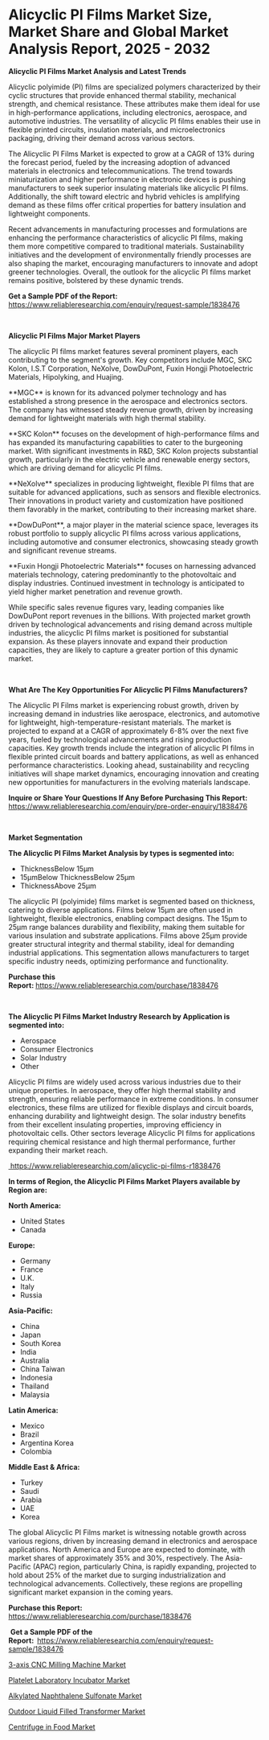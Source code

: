 <p><h1>Alicyclic PI Films Market Size, Market Share and Global Market Analysis Report, 2025 - 2032</h1></p><p><strong>Alicyclic PI Films Market Analysis and Latest Trends</strong></p>
<p><p>Alicyclic polyimide (PI) films are specialized polymers characterized by their cyclic structures that provide enhanced thermal stability, mechanical strength, and chemical resistance. These attributes make them ideal for use in high-performance applications, including electronics, aerospace, and automotive industries. The versatility of alicyclic PI films enables their use in flexible printed circuits, insulation materials, and microelectronics packaging, driving their demand across various sectors.</p><p>The Alicyclic PI Films Market is expected to grow at a CAGR of 13% during the forecast period, fueled by the increasing adoption of advanced materials in electronics and telecommunications. The trend towards miniaturization and higher performance in electronic devices is pushing manufacturers to seek superior insulating materials like alicyclic PI films. Additionally, the shift toward electric and hybrid vehicles is amplifying demand as these films offer critical properties for battery insulation and lightweight components.</p><p>Recent advancements in manufacturing processes and formulations are enhancing the performance characteristics of alicyclic PI films, making them more competitive compared to traditional materials. Sustainability initiatives and the development of environmentally friendly processes are also shaping the market, encouraging manufacturers to innovate and adopt greener technologies. Overall, the outlook for the alicyclic PI films market remains positive, bolstered by these dynamic trends.</p></p>
<p><strong>Get a Sample PDF of the Report:&nbsp;</strong> <a href="https://www.reliableresearchiq.com/enquiry/request-sample/1838476?utm_campaign=2243&utm_medium=2&utm_source=Github&utm_content=ia&utm_term=03022025&utm_id=alicyclic-pi-films">https://www.reliableresearchiq.com/enquiry/request-sample/1838476</a></p>
<p>&nbsp;</p>
<p><strong>Alicyclic PI Films Major Market Players</strong></p>
<p><p>The alicyclic PI films market features several prominent players, each contributing to the segment's growth. Key competitors include MGC, SKC Kolon, I.S.T Corporation, NeXolve, DowDuPont, Fuxin Hongji Photoelectric Materials, Hipolyking, and Huajing. </p><p>**MGC** is known for its advanced polymer technology and has established a strong presence in the aerospace and electronics sectors. The company has witnessed steady revenue growth, driven by increasing demand for lightweight materials with high thermal stability.</p><p>**SKC Kolon** focuses on the development of high-performance films and has expanded its manufacturing capabilities to cater to the burgeoning market. With significant investments in R&D, SKC Kolon projects substantial growth, particularly in the electric vehicle and renewable energy sectors, which are driving demand for alicyclic PI films.</p><p>**NeXolve** specializes in producing lightweight, flexible PI films that are suitable for advanced applications, such as sensors and flexible electronics. Their innovations in product variety and customization have positioned them favorably in the market, contributing to their increasing market share.</p><p>**DowDuPont**, a major player in the material science space, leverages its robust portfolio to supply alicyclic PI films across various applications, including automotive and consumer electronics, showcasing steady growth and significant revenue streams.</p><p>**Fuxin Hongji Photoelectric Materials** focuses on harnessing advanced materials technology, catering predominantly to the photovoltaic and display industries. Continued investment in technology is anticipated to yield higher market penetration and revenue growth.</p><p>While specific sales revenue figures vary, leading companies like DowDuPont report revenues in the billions. With projected market growth driven by technological advancements and rising demand across multiple industries, the alicyclic PI films market is positioned for substantial expansion. As these players innovate and expand their production capacities, they are likely to capture a greater portion of this dynamic market.</p></p>
<p>&nbsp;</p>
<p><strong>What Are The Key Opportunities For Alicyclic PI Films Manufacturers?</strong></p>
<p><p>The Alicyclic PI Films market is experiencing robust growth, driven by increasing demand in industries like aerospace, electronics, and automotive for lightweight, high-temperature-resistant materials. The market is projected to expand at a CAGR of approximately 6-8% over the next five years, fueled by technological advancements and rising production capacities. Key growth trends include the integration of alicyclic PI films in flexible printed circuit boards and battery applications, as well as enhanced performance characteristics. Looking ahead, sustainability and recycling initiatives will shape market dynamics, encouraging innovation and creating new opportunities for manufacturers in the evolving materials landscape.</p></p>
<p><strong>Inquire or Share Your Questions If Any Before Purchasing This Report:</strong> <a href="https://www.reliableresearchiq.com/enquiry/pre-order-enquiry/1838476?utm_campaign=2243&utm_medium=2&utm_source=Github&utm_content=ia&utm_term=03022025&utm_id=alicyclic-pi-films">https://www.reliableresearchiq.com/enquiry/pre-order-enquiry/1838476</a></p>
<p>&nbsp;</p>
<p><strong>Market Segmentation</strong></p>
<p><strong>The Alicyclic PI Films Market Analysis by types is segmented into:</strong></p>
<p><ul><li>ThicknessBelow 15μm</li><li>15μmBelow ThicknessBelow 25μm</li><li>ThicknessAbove 25μm</li></ul></p>
<p><p>The alicyclic PI (polyimide) films market is segmented based on thickness, catering to diverse applications. Films below 15μm are often used in lightweight, flexible electronics, enabling compact designs. The 15μm to 25μm range balances durability and flexibility, making them suitable for various insulation and substrate applications. Films above 25μm provide greater structural integrity and thermal stability, ideal for demanding industrial applications. This segmentation allows manufacturers to target specific industry needs, optimizing performance and functionality.</p></p>
<p><strong>Purchase this Report:&nbsp;</strong><a href="https://www.reliableresearchiq.com/purchase/1838476?utm_campaign=2243&utm_medium=2&utm_source=Github&utm_content=ia&utm_term=03022025&utm_id=alicyclic-pi-films">https://www.reliableresearchiq.com/purchase/1838476</a></p>
<p>&nbsp;</p>
<p><strong>The Alicyclic PI Films Market Industry Research by Application is segmented into:</strong></p>
<p><ul><li>Aerospace</li><li>Consumer Electronics</li><li>Solar Industry</li><li>Other</li></ul></p>
<p><p>Alicyclic PI films are widely used across various industries due to their unique properties. In aerospace, they offer high thermal stability and strength, ensuring reliable performance in extreme conditions. In consumer electronics, these films are utilized for flexible displays and circuit boards, enhancing durability and lightweight design. The solar industry benefits from their excellent insulating properties, improving efficiency in photovoltaic cells. Other sectors leverage Alicyclic PI films for applications requiring chemical resistance and high thermal performance, further expanding their market reach.</p></p>
<p><a href="https://www.reliableresearchiq.com/alicyclic-pi-films-r1838476?utm_campaign=2243&utm_medium=2&utm_source=Github&utm_content=ia&utm_term=03022025&utm_id=alicyclic-pi-films">&nbsp;https://www.reliableresearchiq.com/alicyclic-pi-films-r1838476</a></p>
<p><strong>In terms of Region, the Alicyclic PI Films Market Players available by Region are:</strong></p>
<p>
    <p> <strong> North America: </strong>
        <ul>
            <li>United States</li>
            <li>Canada</li>
        </ul>
        </p> 
    <p> <strong> Europe: </strong>
        <ul>
            <li>Germany</li>
            <li>France</li>
            <li>U.K.</li>
            <li>Italy</li>
            <li>Russia</li>
        </ul>
        </p> 
    <p> <strong> Asia-Pacific: </strong>
        <ul>
            <li>China</li>
            <li>Japan</li>
            <li>South Korea</li>
            <li>India</li>
            <li>Australia</li>
            <li>China Taiwan</li>
            <li>Indonesia</li>
            <li>Thailand</li>
            <li>Malaysia</li>
        </ul>
        </p> 
    <p> <strong> Latin America: </strong>
        <ul>
            <li>Mexico</li>
            <li>Brazil</li>
            <li>Argentina Korea</li>
            <li>Colombia</li>
        </ul>
        </p> 
    <p> <strong> Middle East & Africa: </strong>
        <ul>
            <li>Turkey</li>
            <li>Saudi</li>
            <li>Arabia</li>
            <li>UAE</li>
            <li>Korea</li>
        </ul>
    </p>
    </p>
<p><p>The global Alicyclic PI Films market is witnessing notable growth across various regions, driven by increasing demand in electronics and aerospace applications. North America and Europe are expected to dominate, with market shares of approximately 35% and 30%, respectively. The Asia-Pacific (APAC) region, particularly China, is rapidly expanding, projected to hold about 25% of the market due to surging industrialization and technological advancements. Collectively, these regions are propelling significant market expansion in the coming years.</p></p>
<p><strong>Purchase this Report: </strong><a href="https://www.reliableresearchiq.com/purchase/1838476?utm_campaign=2243&utm_medium=2&utm_source=Github&utm_content=ia&utm_term=03022025&utm_id=alicyclic-pi-films">https://www.reliableresearchiq.com/purchase/1838476</a></p>
<p>&nbsp;<strong>Get a Sample PDF of the Report:&nbsp;&nbsp;</strong><a href="https://www.reliableresearchiq.com/enquiry/request-sample/1838476?utm_campaign=2243&utm_medium=2&utm_source=Github&utm_content=ia&utm_term=03022025&utm_id=alicyclic-pi-films">https://www.reliableresearchiq.com/enquiry/request-sample/1838476</a></p>
<p><strong></strong></p>
<p><p><a href="https://www.linkedin.com/pulse/acomprehensive-analysis-3-axis-cnc-milling-machine-market-covering-eaudf?utm_campaign=2243&utm_medium=2&utm_source=Github&utm_content=ia&utm_term=03022025&utm_id=alicyclic-pi-films">3-axis CNC Milling Machine Market</a></p><p><a href="https://www.linkedin.com/pulse/global-platelet-laboratory-incubator-market-scope-its-rapid-vs5nf?utm_campaign=2243&utm_medium=2&utm_source=Github&utm_content=ia&utm_term=03022025&utm_id=alicyclic-pi-films">Platelet Laboratory Incubator Market</a></p><p><a href="https://github.com/norbeludie83/Market-Research-Report-List-1/blob/main/alkylated-naphthalene-sulfonate-market.md?utm_campaign=2243&utm_medium=2&utm_source=Github&utm_content=ia&utm_term=03022025&utm_id=alicyclic-pi-films">Alkylated Naphthalene Sulfonate Market</a></p><p><a href="https://www.linkedin.com/pulse/outdoor-liquid-filled-transformer-market-size-forecast-from-pzkef?utm_campaign=2243&utm_medium=2&utm_source=Github&utm_content=ia&utm_term=03022025&utm_id=alicyclic-pi-films">Outdoor Liquid Filled Transformer Market</a></p><p><a href="https://www.linkedin.com/pulse/centrifuge-food-market-highlights-industry-growth-67-cagr-from-tbelf?utm_campaign=2243&utm_medium=2&utm_source=Github&utm_content=ia&utm_term=03022025&utm_id=alicyclic-pi-films">Centrifuge in Food Market</a></p></p>